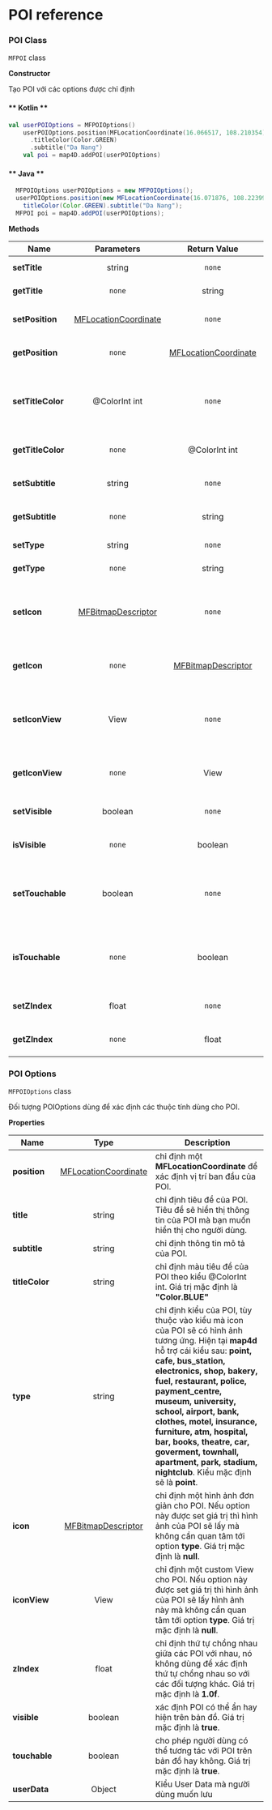 # POI reference

### POI Class

`MFPOI` class

**Constructor** 

Tạo POI với các options được chỉ định

<!-- tabs:start -->
#### ** Kotlin **
```kotlin
val userPOIOptions = MFPOIOptions()
    userPOIOptions.position(MFLocationCoordinate(16.066517, 108.210354)).title("Test User POI")
      .titleColor(Color.GREEN)
      .subtitle("Da Nang")
    val poi = map4D.addPOI(userPOIOptions)
```

#### ** Java **
```java
  MFPOIOptions userPOIOptions = new MFPOIOptions();
  userPOIOptions.position(new MFLocationCoordinate(16.071876, 108.223994)).title("Test User POI")
    titleColor(Color.GREEN).subtitle("Da Nang");
  MFPOI poi = map4D.addPOI(userPOIOptions);
```
<!-- tabs:end -->

**Methods**

| Name                         | Parameters                              | Return Value | Description                                                                            |
|------------------------------|:---------------------------------------:|:------------:|----------------------------------------------------------------------------------------|
| **setTitle**                 | string                                  | `none`       | Set tiêu đề cho POI                                                                    |
| **getTitle**                 | `none`                                  | string       | Get tiêu đề của POI                                                                    |
| **setPosition**              |[MFLocationCoordinate](/reference/coordinates?id=MFLocationCoordinate)| `none`    | Set vị trí tọa độ trên bản đồ cho POI                        |
| **getPosition**              | `none` | [MFLocationCoordinate](/reference/coordinates?id=MFLocationCoordinate)  | Get vị trí tọa độ của POI                                    |
| **setTitleColor**            | @ColorInt int                           | `none`       | Set màu cho tiêu đề của POI theo kiểu @ColorInt int                                    |
| **getTitleColor**            | `none`                                  | @ColorInt int| Get màu tiêu đề của POI                                                                |
| **setSubtitle**              | string                                  | `none`       | Set thông tin mô tả cho POI                                                            |
| **getSubtitle**              | `none`                                  | string       | Get thông tin mô tả của POI                                                            |
| **setType**                  | string                                  | `none`       | Set kiểu cho POI                                                                       |
| **getType**                  | `none`                                  | string       | Get kiểu của POI                                                                       |
| **setIcon**                  |[MFBitmapDescriptor](/reference/marker?id=MFBitmapDescriptor)| `none`| Set hình ảnh đơn giản thay thế ảnh mặc định của POI                       |
| **getIcon**                  | `none`                                  |[MFBitmapDescriptor](/reference/marker?id=MFBitmapDescriptor)| Get hình ảnh đơn giản của POI           |
| **setIconView**              | View                                    | `none`      | Set hình ảnh custom thay thế ảnh mặc định của POI                                       |
| **getIconView**              | `none`                                  | View         | Get hình ảnh custom View của POI                                                       |
| **setVisible**               | boolean                                 | `none`       | Ẩn/hiện POI trên map hay không                                                         |
| **isVisible**                | `none`                                  | boolean      | Get trạng thái ẩn/hiện của POI                                                         |
| **setTouchable**             | boolean                                 | `none`       | Cho phép có được tương tác với POI trên bản đồ hay không                               |
| **isTouchable**              | `none`                                  | boolean      | Kiểm tra xem có thể tương tác với POI trên bản đồ hay không                            |
| **setZIndex**                | float                                   | `none`       | Set giá trị zIndex cho POI                                                             |
| **getZIndex**                | `none`                                  | float        | Get giá trị zIndex hiện tại của POI                                                    |

### POI Options

`MFPOIOptions` class

Đối tượng POIOptions dùng để xác định các thuộc tính dùng cho POI.

**Properties**

| Name                         | Type                | Description                                                                                                                                                           |
|------------------------------|:-------------------:|-----------------------------------------------------------------------------------------------------------------------------------------------------------------------|
| **position**                 |[MFLocationCoordinate](/reference/coordinates?id=MFLocationCoordinate)| chỉ định một **MFLocationCoordinate** để xác định vị trí ban đầu của POI.                                                         |
| **title**                    | string              | chỉ định tiêu đề của POI. Tiêu đề sẽ hiển thị thông tin của POI mà bạn muốn hiển thị cho người dùng.                                                                  |
| **subtitle**                 | string              | chỉ định thông tin mô tả của POI.                                                                                                                                     |
| **titleColor**               | string              | chỉ định màu tiêu đề của POI theo kiểu @ColorInt int. Giá trị mặc định là **"Color.BLUE"**                                                                     |
| **type**                     | string              | chỉ định kiểu của POI, tùy thuộc vào kiểu mà icon của POI sẽ có hình ảnh tương ứng. Hiện tại **map4d** hỗ trợ cái kiểu sau: **point, cafe, bus_station, electronics, shop, bakery, fuel, restaurant, police, payment_centre, museum, university, school, airport, bank, clothes, motel, insurance, furniture, atm, hospital, bar, books, theatre, car, goverment, townhall, apartment, park, stadium, nightclub**. Kiểu mặc định sẽ là **point**.|
| **icon**                     |[MFBitmapDescriptor](/reference/marker?id=MFBitmapDescriptor)| chỉ định một hình ảnh đơn giản cho POI. Nếu option này được set giá trị thì hình ảnh của POI sẽ lấy mà không cần quan tâm tới option **type**. Giá trị mặc định là **null**.|
| **iconView**                 | View                | chỉ định một custom View cho POI. Nếu option này được set giá trị thì hình ảnh của POI sẽ lấy hình ảnh này mà không cần quan tâm tới option **type**. Giá trị mặc định là **null**.|
| **zIndex**                   | float               | chỉ định thứ tự chồng nhau giữa các POI với nhau, nó không dùng để xác định thứ tự chồng nhau so với các đối tượng khác. Giá trị mặc định là **1.0f**.                   |
| **visible**                  | boolean             | xác định POI có thể ẩn hay hiện trên bản đồ. Giá trị mặc định là **true**.                                                                                            |
| **touchable**                | boolean             | cho phép người dùng có thể tương tác với POI trên bản đồ hay không. Giá trị mặc định là **true**.                                                                     |
| **userData**                 | Object              | Kiểu User Data mà người dùng muốn lưu                                                                                                                                 |